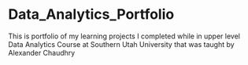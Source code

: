# Data_Analytics_Portfolio
This is portfolio of my learning projects I completed while in upper level Data Analytics Course at Southern Utah University that was taught by Alexander Chaudhry
